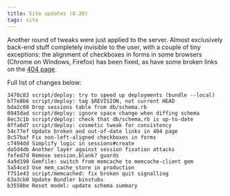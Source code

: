 ```yaml
---
title: Site updates (0.20)
tags: site
---
```


Another round of tweaks were just applied to the server. Almost exclusively back-end stuff completely invisible to the user, with a couple of tiny exceptions: the alignment of checkboxes in forms in some browsers (Chrome on Windows, Firefox) has been fixed, as have some broken links on the [404 page](/404.html).

Full list of changes below:

    3478c83 script/deploy: try to speed up deployments (bundle --local)
    b77e8b6 script/deploy: tag $REVISION, not current HEAD
    bda2c08 Drop sessions table from db/schema.rb
    0945dad script/deploy: ignore space change when diffing schema
    8ec3c1b script/deploy: check that db/schema.rb is up-to-date
    8ffa6d7 script/deploy: cosmetic tweak for consistency
    54c77ef Update broken and out-of-date links in 404 page
    8c57baf Fix non-left-aligned checkboxes in forms
    c7494dd Simplify logic in sessions#create
    da5d4db Another layer against session fixation attacks
    fefed7d Remove session.blank? guards
    4a9d190 Gemfile: switch from memcache to memcache-client gem
    5a54ce3 Use mem_cache_store in production
    f751e43 script/memcached: fix broken quit signalling
    63a3cb0 Update Bundler binstubs
    b3558be Reset model: update schema summary
